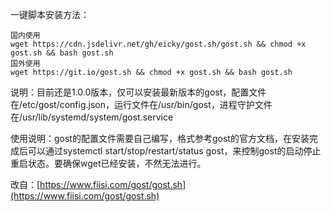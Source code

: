 一键脚本安装方法：
```
国内使用
wget https://cdn.jsdelivr.net/gh/eicky/gost.sh/gost.sh && chmod +x gost.sh && bash gost.sh
国外使用
wget https://git.io/gost.sh && chmod +x gost.sh && bash gost.sh
```

说明：目前还是1.0.0版本，仅可以安装最新版本的gost，配置文件在/etc/gost/config.json，运行文件在/usr/bin/gost，进程守护文件在/usr/lib/systemd/system/gost.service

使用说明：gost的配置文件需要自己编写，格式参考gost的官方文档，在安装完成后可以通过systemctl start/stop/restart/status gost，来控制gost的启动停止重启状态。要确保wget已经安装，不然无法进行。


改自：[https://www.fiisi.com/gost/gost.sh](https://www.fiisi.com/gost/gost.sh)


